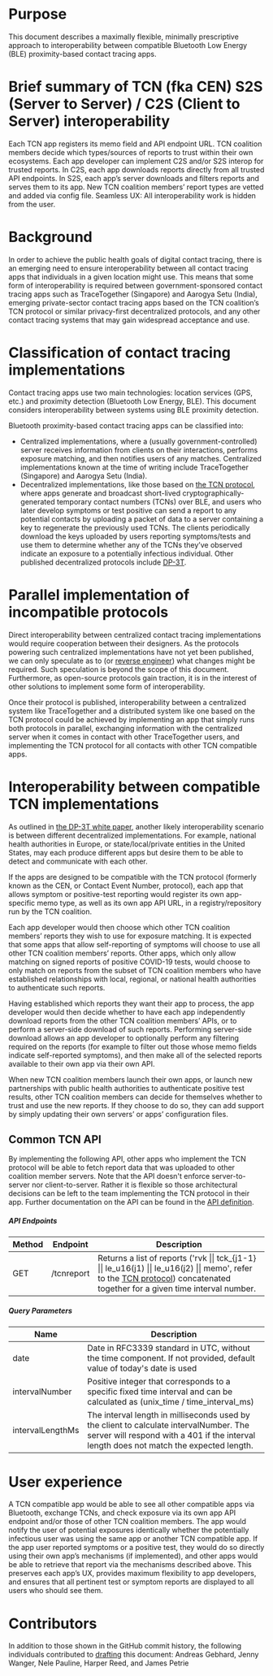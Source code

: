    # Purpose
This document describes a maximally flexible, minimally prescriptive approach to interoperability between compatible Bluetooth Low Energy (BLE) proximity-based contact tracing apps.

# Brief summary of TCN (fka CEN) S2S (Server to Server) / C2S (Client to Server) interoperability
Each TCN app registers its memo field and API endpoint URL.
TCN coalition members decide which types/sources of reports to trust within their own ecosystems.
Each app developer can implement C2S and/or S2S interop for trusted reports.
In C2S, each app downloads reports directly from all trusted API endpoints.
In S2S, each app’s server downloads and filters reports and serves them to its app.
New TCN coalition members’ report types are vetted and added via config file.
Seamless UX: All interoperability work is hidden from the user.

# Background
In order to achieve the public health goals of digital contact tracing, there is an emerging need to ensure interoperability between all contact tracing apps that individuals in a given location might use. This means that some form of interoperability is required between government-sponsored contact tracing apps such as TraceTogether (Singapore) and Aarogya Setu (India), emerging private-sector contact tracing apps based on the TCN coalition’s TCN protocol or similar privacy-first decentralized protocols, and any other contact tracing systems that may gain widespread acceptance and use.

# Classification of contact tracing implementations
Contact tracing apps use two main technologies: location services (GPS, etc.) and proximity detection (Bluetooth Low Energy, BLE). This document considers interoperability between systems using BLE proximity detection.

Bluetooth proximity-based contact tracing apps can be classified into:
- Centralized implementations, where a (usually government-controlled) server receives information from clients on their interactions, performs exposure matching, and then notifies users of any matches. Centralized implementations known at the time of writing include TraceTogether (Singapore) and Aarogya Setu (India).
- Decentralized implementations, like those based on [the TCN protocol](https://github.com/TCNCoalition/TCN), where apps generate and broadcast short-lived cryptographically-generated temporary contact numbers (TCNs) over BLE, and users who later develop symptoms or test positive can send a report to any potential contacts by uploading a packet of data to a server containing a key to regenerate the previously used TCNs. The clients periodically download the keys uploaded by users reporting symptoms/tests and use them to determine whether any of the TCNs they’ve observed indicate an exposure to a potentially infectious individual. Other published decentralized protocols include [DP-3T](https://github.com/DP-3T/documents/blob/6ac18840fce3dd1c5e8f101dda7f036cffcbccee/DP3T%20White%20Paper.pdf).

# Parallel implementation of incompatible protocols
Direct interoperability between centralized contact tracing implementations would require cooperation between their designers. As the protocols powering such centralized implementations have not yet been published, we can only speculate as to (or [reverse engineer](https://medium.com/@frankvolkel/tracetogether-under-the-hood-7d5e509aeb5d)) what changes might be required. Such speculation is beyond the scope of this document. Furthermore, as open-source protocols gain traction, it is in the interest of other solutions to implement some form of interoperability.

Once their protocol is published, interoperability between a centralized system like TraceTogether and a distributed system like one based on the TCN protocol could be achieved by implementing an app that simply runs both protocols in parallel, exchanging information with the centralized server when it comes in contact with other TraceTogether users, and implementing the TCN protocol for all contacts with other TCN compatible apps.

# Interoperability between compatible TCN implementations
As outlined in [the DP-3T white paper](https://github.com/DP-3T/documents/blob/6ac18840fce3dd1c5e8f101dda7f036cffcbccee/DP3T%20White%20Paper.pdf), another likely interoperability scenario is between different decentralized implementations. For example, national health authorities in Europe, or state/local/private entities in the United States, may each produce different apps but desire them to be able to detect and communicate with each other.

If the apps are designed to be compatible with the TCN protocol (formerly known as the CEN, or Contact Event Number, protocol), each app that allows symptom or positive-test reporting would register its own app-specific memo type, as well as its own app API URL, in a registry/repository run by the TCN coalition.

Each app developer would then choose which other TCN coalition members’ reports they wish to use for exposure matching. It is expected that some apps that allow self-reporting of symptoms will choose to use all other TCN coalition members’ reports. Other apps, which only allow matching on signed reports of positive COVID-19 tests, would choose to only match on reports from the subset of TCN coalition members who have established relationships with local, regional, or national health authorities to authenticate such reports.

Having established which reports they want their app to process, the app developer would then decide whether to have each app independently download reports from the other TCN coalition members’ APIs, or to perform a server-side download of such reports. Performing server-side download allows an app developer to optionally perform any filtering required on the reports (for example to filter out those whose memo fields indicate self-reported symptoms), and then make all of the selected reports available to their own app via their own API.

When new TCN coalition members launch their own apps, or launch new partnerships with public health authorities to authenticate positive test results, other TCN coalition members can decide for themselves whether to trust and use the new reports. If they choose to do so, they can add support by simply updating their own servers’ or apps’ configuration files.

## Common TCN API

By implementing the following API, other apps who implement the TCN protocol will be able to fetch report data that was uploaded to other coalition member servers. Note that the API doesn't enforce server-to-server nor client-to-server. Rather it is flexible so those architectural decisions can be left to the team implementing the TCN protocol in their app. Further documentation on the API can be found in the [API definition](https://github.com/Co-Epi/coepi-backend-aws/blob/master/api_definition/coepi_api_0.4.0.yml).

##### API Endpoints
| Method | Endpoint | Description |
| ------ | ------------ | ------------------------ |
| GET | /tcnreport | Returns a list of reports ('rvk \|\| tck_{j1-1} \|\| le_u16(j1) \|\| le_u16(j2) \|\| memo', refer to the [TCN protocol](https://github.com/TCNCoalition/TCN/blob/main/README.md)) concatenated together for a given time interval number. |

##### Query Parameters
| Name | Description |
| -------- | ---------------------- |
| date | Date in RFC3339 standard in UTC, without the time component. If not provided, default value of today's date is used |
| intervalNumber | Positive integer that corresponds to a specific fixed time interval and can be calculated as (unix_time / time_interval_ms) |
| intervalLengthMs | The interval length in milliseconds used by the client to calculate intervalNumber. The server will respond with a 401 if the interval length does not match the expected length. |

# User experience

A TCN compatible app would be able to see all other compatible apps via Bluetooth, exchange TCNs, and check exposure via its own app API endpoint and/or those of other TCN coalition members. The app would notify the user of potential exposures identically whether the potentially infectious user was using the same app or another TCN compatible app. If the app user reported symptoms or a positive test, they would do so directly using their own app’s mechanisms (if implemented), and other apps would be able to retrieve that report via the mechanisms described above. This preserves each app’s UX, provides maximum flexibility to app developers, and ensures that all pertinent test or symptom reports are displayed to all users who should see them.

# Contributors

In addition to those shown in the GitHub commit history, the following individuals contributed to [drafting](https://docs.google.com/document/d/1B4Un1J04ZtwbY-xENkQFMLd9iDWm7ByjaPYumkTqotg/edit#) this document: Andreas Gebhard, Jenny Wanger, Nele Pauline, Harper Reed, and James Petrie
